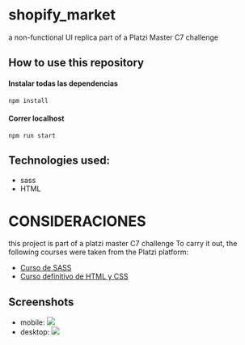 # shopify_market
a non-functional UI replica part of a Platzi Master C7 challenge

## How to use this repository

#### Instalar todas las dependencias
	npm install

#### Correr localhost

	npm run start
  
## Technologies used:
- sass
- HTML

# CONSIDERACIONES
this project is part of a platzi master C7 challenge To carry it out, the following courses were taken from the Platzi platform:
- [Curso de SASS](https://platzi.com/clases/sass/ "Curso de SASS")
- [Curso definitivo de HTML y CSS](https://platzi.com/clases/html-css/ "Curso definitivo de HTML y CSS")

## Screenshots

- mobile: ![](https://i.ibb.co/V2g2pPX/bostjanrivera-github-io-shopify-market.png)
- desktop: ![](https://i.ibb.co/gWKtt0p/bostjanrivera-github-io-shopify-market-1.png)
